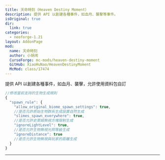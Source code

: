 ```yaml
---
title: 天命時刻（Heaven Destiny Moment）
description: 提供 API 以創建各種事件，如血月、襲擊等事件。
isOriginal: true
dir:
  link: true
categories:
  - neoforge-1.21
layout: AddonPage
mod:
  name: 天命時刻
  author: 小胡闹
  CurseForge: mc-mods/heaven-destiny-moment
  GitHub: XiaoHuNao/HeavenDestinyMoment
  McMod: class/17474
---
```


提供 API 以創建各種事件，如血月、襲擊，允許使用資料包自訂

```js
//修改當前支持的生物生成規則
{
  "spawn_rule": {
    "allow_original_biome_spawn_settings": true, 
    //是否允許原始生物群系生成設置自然生成
    "slimes_spawn_everywhere": true, 
    //是否允許史萊姆無視方塊限制生成
    "ignoreLightLevel": true, 
    //是否允許生物無視光照等級生成
    "ignoreDistance": true 
    //是否允許生物無視與玩家的距離生成
  }
}
```

---

<Catalog hideHeading/>